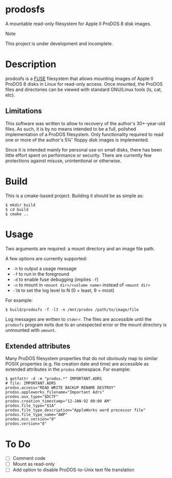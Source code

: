 # prodosfs

A mountable read-only filesystem for Apple II ProDOS 8 disk images.

> [!NOTE]
> This project is under development and incomplete.

# Description

prodosfs is a [FUSE](https://github.com/libfuse/libfuse) filesystem that allows mounting images of Apple II ProDOS 8 disks in Linux for read-only access. Once mounted, the ProDOS files and directories can be viewed with standard GNU/Linux tools (ls, cat, etc).

## Limitations

This software was written to allow to recovery of the author's 30+-year-old files. As such, it is by no means intended to be a full, polished implementation of a ProDOS filesystem. Only functionality required to read one or more of the author's 5&#188;&#8243; floppy disk images is implemented.

Since it is intended mainly for personal use on small disks, there has been little effort spent on performance or security. There are currently few protections against misuse, unintentional or otherwise.

# Build

This is a cmake-based project. Building it should be as simple as:

```
$ mkdir build
$ cd build
$ cmake ..
```

# Usage

Two arguments are required: a mount directory and an image file path.

A few options are currently supported:

* `-h` to output a usage message
* `-f` to run in the foreground
* `-d` to enable fuse debugging (implies `-f`)
* `-n` to mount in `<mount dir>/<volume name>` instead of `<mount dir>`
* `-lN` to set the log level to N (0 = least, 9 = most)

For example:

```
$ build/prodosfs -f -l3 -n /mnt/prodos /path/to/image/file
```

Log messages are written to `stderr`. The files are accessible until the `prodosfs` program exits due to an unexpected error or the mount directory is unmounted with `umount`.

## Extended attributes

Many ProDOS filesystem properties that do not obviously map to similar POSIX properties (e.g. file creation date and time) are accessible as extended attributes in the `prodos` namespace. For example:

```
$ getfattr -d -m "prodos.*" IMPORTANT.ADRS
# file: IMPORTANT.ADRS
prodos.access="READ WRITE BACKUP RENAME DESTROY"
prodos.appleworks_filename="Important Adrs"
prodos.aux_type="$DC7F"
prodos.creation_timestamp="12-JAN-92 00:00 AM"
prodos.file_type="$1A"
prodos.file_type_description="AppleWorks word processor file"
prodos.file_type_name="AWP"
prodos.min_version="0"
prodos.version="8"
```
# To Do

- [ ] Comment code
- [ ] Mount as read-only
- [ ] Add option to disable ProDOS-to-Unix text file translation
